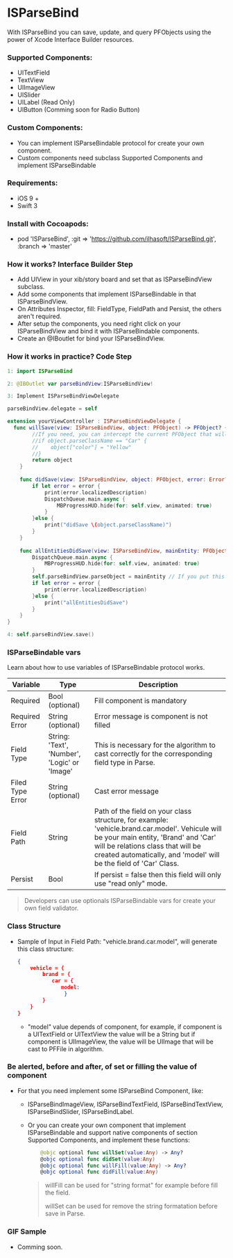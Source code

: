 # ISParseBind

With ISParseBind you can save, update, and query PFObjects using the power of Xcode Interface Builder resources.

### Supported Components:
- UITextField
- TextView
- UIImageView
- UISlider
- UILabel (Read Only)
- UIButton (Comming soon for Radio Button)

### Custom Components:
- You can implement ISParseBindable protocol for create your own component.
- Custom components need subclass Supported Components and implement ISParseBindable

### Requirements:
- iOS 9 +
- Swift 3

### Install with Cocoapods:
- pod 'ISParseBind', :git => 'https://github.com/ilhasoft/ISParseBind.git', :branch => 'master'

### How it works? Interface Builder Step
- Add UIView in your xib/story board and set that as ISParseBindView subclass.
- Add some components that implement ISParseBindable in that ISParseBindView.
- On Attributes Inspector, fill: FieldType, FieldPath and Persist, the others aren't required.
- After setup the components, you need right click on your ISParseBindView and bind it with ISParseBindable components.
- Create an @IBoutlet for bind your ISParseBindView.

### How it works in practice? Code Step

```swift
1: import ISParseBind
```
```swift
2: @IBOutlet var parseBindView:ISParseBindView!
```
```swift
3: Implement ISParseBindViewDelegate

parseBindView.delegate = self

extension yourViewController : ISParseBindViewDelegate {
  func willSave(view: ISParseBindView, object: PFObject) -> PFObject? {
        //If you need, you can intercept the current PFObject that will be saved and change some 		   attributes before that. For example:
        //if object.parseClassName == "Car" {
        //    object["color"] = "Yellow"
        //}
        return object
    }
    
    func didSave(view: ISParseBindView, object: PFObject, error: Error?) {
        if let error = error {
            print(error.localizedDescription)
        	DispatchQueue.main.async {
            	MBProgressHUD.hide(for: self.view, animated: true)
        	}
        }else {
            print("didSave \(object.parseClassName)")
        }
    }
    
    func allEntitiesDidSave(view: ISParseBindView, mainEntity: PFObject, error: Error?) {
        DispatchQueue.main.async {
            MBProgressHUD.hide(for: self.view, animated: true)
        }
        self.parseBindView.parseObject = mainEntity // If you put this line, ISParseBind will update all objects in next save() call        
        if let error = error {
            print(error.localizedDescription)
        }else {
            print("allEntitiesDidSave")
        }
    }
}
```
```swift
4: self.parseBindView.save()
```


### ISParseBindable vars

Learn about how to use variables of ISParseBindable protocol works.

| Variable         | Type                                     | Description                              |
| ---------------- | ---------------------------------------- | ---------------------------------------- |
| Required         | Bool (optional)                          | Fill component is mandatory              |
| Required Error   | String (optional)                        | Error message is component is not filled |
| Field Type       | String: 'Text', 'Number', 'Logic' or 'Image' | This is necessary for the algorithm to cast correctly for the corresponding field type in Parse. |
| Filed Type Error | String (optional)                        | Cast error message                       |
| Field Path       | String                                   | Path of the field on your class structure, for example: 'vehicle.brand.car.model'. Vehicule will be your main entity, 'Brand' and 'Car' will be relations class that will be created automatically, and 'model' will be the field of 'Car' Class. |
| Persist          | Bool                                     | If persist = false then this field will only use "read only" mode. |



> Developers can use optionals ISParseBindable vars for create your own field validator.



### Class Structure 

- Sample of Input in Field Path: "vehicle.brand.car.model", will generate this class structure:

  ```json
  {
      vehicle = {
          brand = {
           	 car = {
              	model: 
            	 }
          }
      }
  }
  ```

  - "model" value depends of component, for example, if component is a UITextField or UITextView the value will be a String but if component is UIImageView, the value will be UIImage that will be cast to PFFile in algorithm.
    ​

### Be alerted, before and after, of set or filling the value of component

- For that you need implement some ISParseBind Component, like:

  - ISParseBindImageView, ISParseBindTextField, ISParseBindTextView, ISParseBindSlider, ISParseBindLabel.

  - Or you can create your own component that implement ISParseBindable and  support native components of section Supported Components, and implement these functions:

    ```swift
        @objc optional func willSet(value:Any) -> Any?
        @objc optional func didSet(value:Any)
        @objc optional func willFill(value:Any) -> Any?
        @objc optional func didFill(value:Any)
    ```

    > willFill can be used for "string format" for example before fill the field.
    >
    > willSet can be used for remove the string formatation before save in Parse. 



### GIF Sample

- Comming soon.



